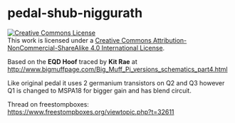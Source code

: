 # pedal-shub-niggurath

<a rel="license" href="http://creativecommons.org/licenses/by-nc-sa/4.0/"><img alt="Creative Commons License" style="border-width:0" src="https://i.creativecommons.org/l/by-nc-sa/4.0/88x31.png" /></a><br />This work is licensed under a <a rel="license" href="http://creativecommons.org/licenses/by-nc-sa/4.0/">Creative Commons Attribution-NonCommercial-ShareAlike 4.0 International License</a>.

Based on the **EQD Hoof** traced by **Kit Rae** at http://www.bigmuffpage.com/Big_Muff_Pi_versions_schematics_part4.html

Like original pedal it uses 2 germanium transistors on Q2 and Q3 however Q1 is changed to MSPA18 for bigger gain and has blend circuit.  

Thread on freestompboxes: https://www.freestompboxes.org/viewtopic.php?t=32611

